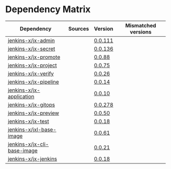 # Dependency Matrix

Dependency | Sources | Version | Mismatched versions
---------- | ------- | ------- | -------------------
[jenkins-x/jx-admin](https://github.com/jenkins-x/jx-admin) |  | [0.0.111](https://github.com/jenkins-x/jx-admin/releases/tag/v0.0.111) | 
[jenkins-x/jx-secret](https://github.com/jenkins-x/jx-secret) |  | [0.0.136](https://github.com/jenkins-x/jx-secret/releases/tag/v0.0.136) | 
[jenkins-x/jx-promote](https://github.com/jenkins-x/jx-promote) |  | [0.0.88](https://github.com/jenkins-x/jx-promote/releases/tag/v0.0.88) | 
[jenkins-x/jx-project](https://github.com/jenkins-x/jx-project) |  | [0.0.75](https://github.com/jenkins-x/jx-project/releases/tag/v0.0.75) | 
[jenkins-x/jx-verify](https://github.com/jenkins-x/jx-verify) |  | [0.0.26](https://github.com/jenkins-x/jx-verify/releases/tag/v0.0.26) | 
[jenkins-x/jx-pipeline](https://github.com/jenkins-x/jx-pipeline) |  | [0.0.14](https://github.com/jenkins-x/jx-pipeline/releases/tag/v0.0.14) | 
[jenkins-x/jx-application](https://github.com/jenkins-x/jx-application) |  | [0.0.10](https://github.com/jenkins-x/jx-application/releases/tag/v0.0.10) | 
[jenkins-x/jx-gitops](https://github.com/jenkins-x/jx-gitops) |  | [0.0.278](https://github.com/jenkins-x/jx-gitops/releases/tag/v0.0.278) | 
[jenkins-x/jx-preview](https://github.com/jenkins-x/jx-preview) |  | [0.0.50](https://github.com/jenkins-x/jx-preview/releases/tag/v0.0.50) | 
[jenkins-x/jx-test](https://github.com/jenkins-x/jx-test) |  | [0.0.18](https://github.com/jenkins-x/jx-test/releases/tag/v0.0.18) | 
[jenkins-x/jxl-base-image](https://github.com/jenkins-x/jxl-base-image) |  | [0.0.61]() | 
[jenkins-x/jx-cli-base-image](https://github.com/jenkins-x/jx-cli-base-image) |  | [0.0.21]() | 
[jenkins-x/jx-jenkins](https://github.com/jenkins-x/jx-jenkins) |  | [0.0.18](https://github.com/jenkins-x/jx-jenkins/releases/tag/v0.0.18) | 
